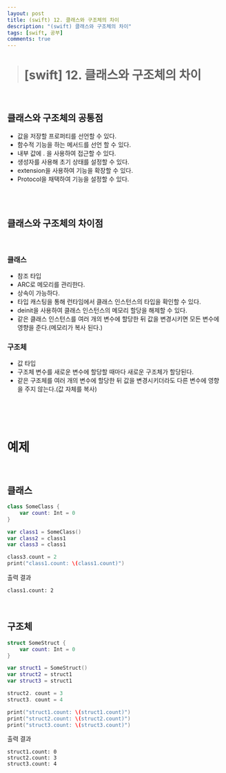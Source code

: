 ```yaml
---
layout: post
title: (swift) 12. 클래스와 구조체의 차이
description: "(swift) 클래스와 구조체의 차이"
tags: [swift, 공부]
comments: true
---
```


> # [swift] 12. 클래스와 구조체의 차이

<br>

## 클래스와 구조체의 공통점
 - 값을 저장할 프로퍼티를 선언할 수 있다.
 - 함수적 기능을 하는 메서드를 선언 할 수 있다.
 - 내부 값에 . 을 사용하여 접근할 수 있다.
 - 생성자를 사용해 초기 상태를 설정할 수 있다.
 - extension을 사용하여 기능을 확장할 수 있다.
 - Protocol을 채택하여 기능을 설정할 수 있다.


<br>
<br>

## 클래스와 구조체의 차이점

<br>

### 클래스
 - 참조 타입
 - ARC로 메모리를 관리한다.
 - 상속이 가능하다.
 - 타입 캐스팅을 통해 런타임에서 클래스 인스턴스의 타입을 확인할 수 있다.
 - deinit을 사용하여 클래스 인스턴스의 메모리 할당을 해제할 수 있다.
 - 같은 클래스 인스턴스를 여러 개의 변수에 할당한 뒤 값을 변경시키면 모든 변수에 영향을 준다.(메모리가 복사 된다.)

### 구조체
 - 값 타입
 - 구조체 변수를 새로운 변수에 할당할 때마다 새로운 구조체가 할당된다.
 - 같은 구조체를 여러 개의 변수에 할당한 뒤 값을 변경시키더라도 다른 변수에 영향을 주지 않는다.(값 자체를 복사)

<br>
<br>
<br>

# 예제

<br>

## 클래스
``` swift
class SomeClass {
    var count: Int = 0
}

var class1 = SomeClass()
var class2 = class1
var class3 = class1

class3.count = 2
print("class1.count: \(class1.count)")
```

출력 결과  
```
class1.count: 2
```

<br>

## 구조체
``` swift
struct SomeStruct {
    var count: Int = 0
}

var struct1 = SomeStruct()
var struct2 = struct1
var struct3 = struct1

struct2. count = 3
struct3. count = 4

print("struct1.count: \(struct1.count)")
print("struct2.count: \(struct2.count)")
print("struct3.count: \(struct3.count)")
```

출력 결과  
```
struct1.count: 0
struct2.count: 3
struct3.count: 4
```